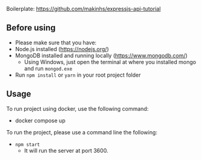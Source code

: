 Boilerplate: https://github.com/makinhs/expressjs-api-tutorial

## Before using

- Please make sure that you have:
 - Node.js installed (https://nodejs.org/)
 - MongoDB installed and running locally (https://www.mongodb.com/)
   - Using Windows, just open the terminal at where you installed mongo and run `mongod.exe`
 - Run `npm install` or `yarn` in your root project folder

## Usage

To run project using docker, use the following command:
 -  docker compose up

To run the project, please use a command line the following:
 - `npm start`
    - It will run the server at port 3600.


